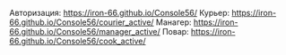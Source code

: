 Авторизация: https://iron-66.github.io/Console56/
Курьер: https://iron-66.github.io/Console56/courier_active/
Манагер: https://iron-66.github.io/Console56/manager_active/
Повар: https://iron-66.github.io/Console56/cook_active/
